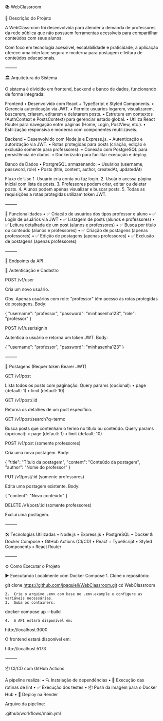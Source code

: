 📚 WebClassroom

📝 Descrição do Projeto

A WebClassroom foi desenvolvida para atender à demanda de professores da rede pública que não possuem ferramentas acessíveis para compartilhar conteúdos com seus alunos.

Com foco em tecnologia acessível, escalabilidade e praticidade, a aplicação oferece uma interface segura e moderna para postagem e leitura de conteúdos educacionais.

⸻

🏛️ Arquitetura do Sistema

O sistema é dividido em frontend, backend e banco de dados, funcionando de forma integrada:

Frontend
	•	Desenvolvido com React + TypeScript e Styled Components.
	•	Gerencia autenticação via JWT.
	•	Permite usuários logarem, visualizarem, buscarem, criarem, editarem e deletarem posts.
	•	Estrutura em contextos (AuthContext e PostsContext) para gerenciar estado global.
	•	Utiliza React Router para navegação entre páginas (Home, Login, PostView, etc.).
	•	Estilização responsiva e moderna com componentes reutilizáveis.

Backend
	•	Desenvolvido com Node.js e Express.js.
	•	Autenticação e autorização via JWT.
	•	Rotas protegidas para posts (criação, edição e exclusão somente para professores).
	•	Conexão com PostgreSQL para persistência de dados.
	•	Dockerizado para facilitar execução e deploy.

Banco de Dados
	•	PostgreSQL armazenando:
	•	Usuários (username, password, role)
	•	Posts (title, content, author, createdAt, updatedAt)

Fluxo de Uso
	1.	Usuário cria conta ou faz login.
	2.	Usuário acessa página inicial com lista de posts.
	3.	Professores podem criar, editar ou deletar posts.
	4.	Alunos podem apenas visualizar e buscar posts.
	5.	Todas as requisições a rotas protegidas utilizam token JWT.

⸻

🚀 Funcionalidades
	•	✅ Criação de usuários dos tipos professor e aluno
	•	✅ Login de usuários via JWT
	•	✅ Listagem de posts (alunos e professores)
	•	✅ Leitura detalhada de um post (alunos e professores)
	•	✅ Busca por título ou conteúdo (alunos e professores)
	•	✅ Criação de postagens (apenas professores)
	•	✅ Edição de postagens (apenas professores)
	•	✅ Exclusão de postagens (apenas professores)

⸻

📡 Endpoints da API

👤 Autenticação e Cadastro

POST /v1/user

Cria um novo usuário.

Obs: Apenas usuários com role: "professor" têm acesso às rotas protegidas de postagens.
Body:

{
  "username": "professor",
  "password": "minhasenha123",
  "role": "professor"
}

POST /v1/user/signin

Autentica o usuário e retorna um token JWT.
Body:

{
  "username": "professor",
  "password": "minhasenha123"
}


⸻

📄 Postagens (Requer token Bearer JWT)

GET /v1/post

Lista todos os posts com paginação.
Query params (opcional):
	•	page (default: 1)
	•	limit (default: 10)

GET /v1/post/:id

Retorna os detalhes de um post específico.

GET /v1/post/search?q=termo

Busca posts que contenham o termo no título ou conteúdo.
Query params (opcional):
	•	page (default: 1)
	•	limit (default: 10)

POST /v1/post (somente professores)

Cria uma nova postagem.
Body:

{
  "title": "Título da postagem",
  "content": "Conteúdo da postagem",
  "author": "Nome do professor"
}

PUT /v1/post/:id (somente professores)

Edita uma postagem existente.
Body:

{
  "content": "Novo conteúdo"
}

DELETE /v1/post/:id (somente professores)

Exclui uma postagem.

⸻

🛠️ Tecnologias Utilizadas
	•	Node.js
	•	Express.js
	•	PostgreSQL
	•	Docker & Docker Compose
	•	GitHub Actions (CI/CD)
	•	React + TypeScript
	•	Styled Components
	•	React Router

⸻

⚙️ Como Executar o Projeto

▶️ Executando Localmente com Docker Compose
	1.	Clone o repositório:

git clone https://github.com/jpaquieli/WebClassroom.git
cd WebClassroom

	2.	Crie o arquivo .env com base no .env.example e configure as variáveis necessárias.
	3.	Suba os containers:

docker-compose up --build

	4.	A API estará disponível em:

http://localhost:3000

O frontend estará disponível em:

http://localhost:5173


⸻

📦 CI/CD com GitHub Actions

A pipeline realiza:
	•	🔍 Instalação de dependências
	•	🧹 Execução das rotinas de lint
	•	✅ Execução dos testes
	•	📦 Push da imagem para o Docker Hub
	•	🚀 Deploy na Render

Arquivo da pipeline:

.github/workflows/main.yml
